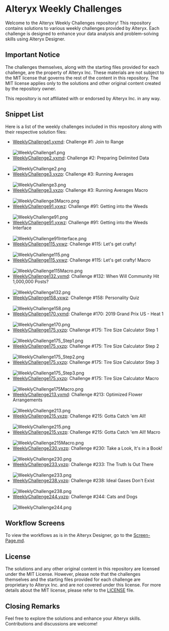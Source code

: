 # Alteryx Weekly Challenges

Welcome to the Alteryx Weekly Challenges repository! This repository contains solutions to various weekly challenges provided by Alteryx. Each challenge is designed to enhance your data analysis and problem-solving skills using Alteryx Designer.

## Important Notice

The challenges themselves, along with the starting files provided for each challenge, are the property of Alteryx Inc. These materials are not subject to the MIT license that governs the rest of the content in this repository. The MIT license applies only to the solutions and other original content created by the repository owner.

This repository is not affiliated with or endorsed by Alteryx Inc. in any way.

## Snippet List

Here is a list of the weekly challenges included in this repository along with their respective solution files:
- [WeeklyChallenge1.yxmd](WeeklyChallenge1.yxmd): Challenge #1: Join to Range
<br><br> ![WeeklyChallenge1.png](Workflow-Screens/WeeklyChallenge1.PNG)
- [WeeklyChallenge2.yxmd](WeeklyChallenge2.yxmd): Challenge #2: Preparing Delimited Data
<br><br> ![WeeklyChallenge2.png](Workflow-Screens/WeeklyChallenge2.PNG)
- [WeeklyChallenge3.yxzp](WeeklyChallenge3.yxzp): Challenge #3: Running Averages
<br><br> ![WeeklyChallenge3.png](Workflow-Screens/WeeklyChallenge3.PNG)
- [WeeklyChallenge3.yxzp](WeeklyChallenge3.yxzp): Challenge #3: Running Averages Macro
<br><br> ![WeeklyChallenge3Macro.png](Workflow-Screens/WeeklyChallenge3Macro.PNG)
- [WeeklyChallenge91.yxwz](WeeklyChallenge91.yxwz): Challenge #91: Getting into the Weeds
<br><br> ![WeeklyChallenge91.png](Workflow-Screens/WeeklyChallenge91.PNG)
- [WeeklyChallenge91.yxwz](WeeklyChallenge91.yxwz): Challenge #91: Getting into the Weeds Interface
<br><br> ![WeeklyChallenge91Interface.png](Workflow-Screens/WeeklyChallenge91Interface.PNG)
- [WeeklyChallenge115.yxwz](WeeklyChallenge115.yxwz): Challenge #115: Let's get crafty!
<br><br> ![WeeklyChallenge115.png](Workflow-Screens/WeeklyChallenge115.PNG)
- [WeeklyChallenge115.yxwz](WeeklyChallenge115.yxwz): Challenge #115: Let's get crafty! Macro
<br><br> ![WeeklyChallenge115Macro.png](Workflow-Screens/WeeklyChallenge115Macro.PNG)
- [WeeklyChallenge132.yxmd](WeeklyChallenge132.yxmd): Challenge #132: When Will Community Hit 1,000,000 Posts?
<br><br> ![WeeklyChallenge132.png](Workflow-Screens/WeeklyChallenge132.PNG)
- [WeeklyChallenge158.yxwz](WeeklyChallenge158.yxwz): Challenge #158: Personality Quiz
<br><br> ![WeeklyChallenge158.png](Workflow-Screens/WeeklyChallenge158.PNG)
- [WeeklyChallenge170.yxmd](WeeklyChallenge170): Challenge #170: 2019 Grand Prix US - Heat 1
<br><br> ![WeeklyChallenge170.png](Workflow-Screens/WeeklyChallenge170.PNG)
- [WeeklyChallenge175.yxzp](WeeklyChallenge175.yxzp): Challenge #175: Tire Size Calculator Step 1
<br><br> ![WeeklyChallenge175_Step1.png](Workflow-Screens/WeeklyChallenge175_Step1.PNG)
- [WeeklyChallenge175.yxzp](WeeklyChallenge175.yxzp): Challenge #175: Tire Size Calculator Step 2
<br><br> ![WeeklyChallenge175_Step2.png](Workflow-Screens/WeeklyChallenge175_Step2.PNG)
- [WeeklyChallenge175.yxzp](WeeklyChallenge175.yxzp): Challenge #175: Tire Size Calculator Step 3
<br><br> ![WeeklyChallenge175_Step3.png](Workflow-Screens/WeeklyChallenge175_Step3.PNG)
- [WeeklyChallenge175.yxzp](WeeklyChallenge175.yxzp): Challenge #175: Tire Size Calculator Macro
<br><br> ![WeeklyChallenge175Macro.png](Workflow-Screens/WeeklyChallenge175Macro.PNG)
- [WeeklyChallenge213.yxmd](WeeklyChallenge213.yxmd): Challenge #213: Optimized Flower Arrangements
<br><br> ![WeeklyChallenge213.png](Workflow-Screens/WeeklyChallenge213.PNG)
- [WeeklyChallenge215.yxzp](WeeklyChallenge215.yxzp): Challenge #215: Gotta Catch 'em All!
<br><br> ![WeeklyChallenge215.png](Workflow-Screens/WeeklyChallenge215.PNG)
- [WeeklyChallenge215.yxzp](WeeklyChallenge215.yxzp): Challenge #215: Gotta Catch 'em All! Macro
<br><br> ![WeeklyChallenge215Macro.png](Workflow-Screens/WeeklyChallenge215Macro.PNG)
- [WeeklyChallenge230.yxzp](WeeklyChallenge230.yxzp): Challenge #230: Take a Look, It's in a Book!
<br><br> ![WeeklyChallenge230.png](Workflow-Screens/WeeklyChallenge230.PNG)
- [WeeklyChallenge233.yxzp](WeeklyChallenge233.yxzp): Challenge #233: The Truth Is Out There
<br><br> ![WeeklyChallenge233.png](Workflow-Screens/WeeklyChallenge233.PNG)
- [WeeklyChallenge238.yxzp](WeeklyChallenge238.yxzp): Challenge #238: Ideal Gases Don't Exist
<br><br> ![WeeklyChallenge238.png](Workflow-Screens/WeeklyChallenge238.PNG)
- [WeeklyChallenge244.yxzp](WeeklyChallenge244.yxzp): Challenge #244: Cats and Dogs
<br><br> ![WeeklyChallenge244.png](Workflow-Screens/WeeklyChallenge244.PNG)

## Workflow Screens

To view the workflows as is in the Alteryx Designer, go to the [Screen-Page.md](Workflow-Screens/Screen-Page.md).

## License
The solutions and any other original content in this repository are licensed under the MIT License. However, please note that the challenges themselves and the starting files provided for each challenge are proprietary to Alteryx Inc. and are not covered under this license. For more details about the MIT license, please refer to the [LICENSE](LICENSE) file.

## Closing Remarks

Feel free to explore the solutions and enhance your Alteryx skills. Contributions and discussions are welcome!
